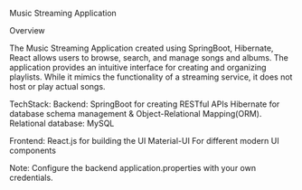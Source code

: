 Music Streaming Application

Overview

The Music Streaming Application created using SpringBoot, Hibernate, React allows users to browse, search, and manage songs and albums. The application provides an intuitive interface for creating and organizing playlists. While it mimics the functionality of a streaming service, it does not host or play actual songs.

TechStack:
Backend: 
SpringBoot for creating RESTful APIs
Hibernate for database schema management & Object-Relational Mapping(ORM).
Relational database: MySQL

Frontend:
React.js for building the UI
Material-UI For different modern UI components

Note: Configure the backend application.properties with your own credentials.
